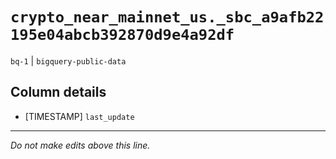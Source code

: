 # `crypto_near_mainnet_us._sbc_a9afb22195e04abcb392870d9e4a92df`
`bq-1` | `bigquery-public-data`

## Column details
* [TIMESTAMP] `last_update`

-------------------------------------------------------------------------------
*Do not make edits above this line.*

